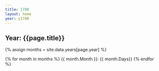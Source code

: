 ```yaml
---
title: 1700
layout: home
year: y1700
---
```

## Year: {{page.title}}
{% assign months = site.data.years[page.year] %}

{% for month in months %}
{{ month.Month }}: {{ month.Days}}
{% endfor %}
